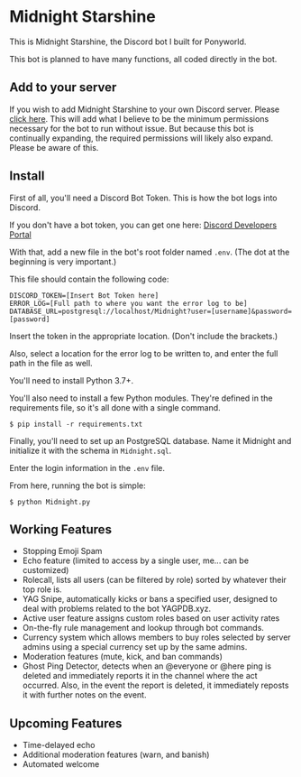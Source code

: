 # Midnight Starshine

This is Midnight Starshine, the Discord bot I built for Ponyworld.

This bot is planned to have many functions, all coded directly in the bot.

## Add to your server

If you wish to add Midnight Starshine to your own Discord server. Please [click here](https://discordapp.com/api/oauth2/authorize?client_id=644793317363548170&permissions=271658214&scope=bot). This will add what I believe to be the minimum permissions necessary for the bot to run without issue. But because this bot is continually expanding, the required permissions will likely also expand. Please be aware of this.

## Install

First of all, you'll need a Discord Bot Token. This is how the bot logs into Discord.

If you don't have a bot token, you can get one here: [Discord Developers Portal](https://discordapp.com/developers/applications)

With that, add a new file in the bot's root folder named `.env`. (The dot at the beginning is very important.)

This file should contain the following code:
```
DISCORD_TOKEN=[Insert Bot Token here]
ERROR_LOG=[Full path to where you want the error log to be]
DATABASE_URL=postgresql://localhost/Midnight?user=[username]&password=[password]
```
Insert the token in the appropriate location. (Don't include the brackets.)

Also, select a location for the error log to be written to, and enter the full path in the file as well.

You'll need to install Python 3.7+.

You'll also need to install a few Python modules. They're defined in the requirements file, so it's all done with a single command.
```
$ pip install -r requirements.txt
```

Finally, you'll need to set up an PostgreSQL database. Name it Midnight and initialize it with the schema in `Midnight.sql`.

Enter the login information in the `.env` file.

From here, running the bot is simple:
```
$ python Midnight.py
```

## Working Features

  * Stopping Emoji Spam
  * Echo feature (limited to access by a single user, me... can be customized)
  * Rolecall, lists all users (can be filtered by role) sorted by whatever their top role is.
  * YAG Snipe, automatically kicks or bans a specified user, designed to deal with problems related to the bot YAGPDB.xyz.
  * Active user feature assigns custom roles based on user activity rates
  * On-the-fly rule management and lookup through bot commands.
  * Currency system which allows members to buy roles selected by server admins using a special currency set up by the same admins.
  * Moderation features (mute, kick, and ban commands)
  * Ghost Ping Detector, detects when an @everyone or @here ping is deleted and immediately reports it in the channel where the act occurred. Also, in the event the report is deleted, it immediately reposts it with further notes on the event.

## Upcoming Features

  * Time-delayed echo
  * Additional moderation features (warn, and banish)
  * Automated welcome
